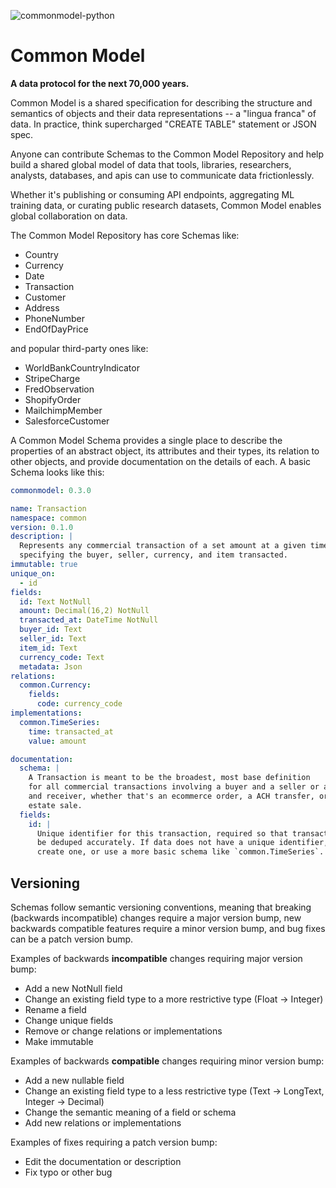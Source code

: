 ![commonmodel-python](https://github.com/kvh/commonmodel/workflows/commonmodel-python/badge.svg)

# Common Model

**A data protocol for the next 70,000 years.**

Common Model is a shared specification for describing the structure and semantics
of objects and their data representations -- a "lingua franca"
of data. In practice, think supercharged "CREATE TABLE" statement or JSON spec.

Anyone can contribute Schemas to the Common Model Repository and help build
a shared global model of data that tools, libraries, researchers, analysts, databases,
and apis can use to communicate data frictionlessly.

Whether it's publishing
or consuming API endpoints, aggregating ML training data, or curating public
research datasets, Common Model enables global collaboration on data.

The Common Model Repository has core Schemas like:

- Country
- Currency
- Date
- Transaction
- Customer
- Address
- PhoneNumber
- EndOfDayPrice

and popular third-party ones like:

- WorldBankCountryIndicator
- StripeCharge
- FredObservation
- ShopifyOrder
- MailchimpMember
- SalesforceCustomer

A Common Model Schema provides a single place to describe the properties of an abstract object, its attributes and their types, its relation to other objects, and provide documentation on the details of each. A basic Schema looks like this:

```yaml
commonmodel: 0.3.0

name: Transaction
namespace: common
version: 0.1.0
description: |
  Represents any commercial transaction of a set amount at a given time, optionally
  specifying the buyer, seller, currency, and item transacted.
immutable: true
unique_on:
  - id
fields:
  id: Text NotNull
  amount: Decimal(16,2) NotNull
  transacted_at: DateTime NotNull
  buyer_id: Text
  seller_id: Text
  item_id: Text
  currency_code: Text
  metadata: Json
relations:
  common.Currency:
    fields:
      code: currency_code
implementations:
  common.TimeSeries:
    time: transacted_at
    value: amount

documentation:
  schema: |
    A Transaction is meant to be the broadest, most base definition
    for all commercial transactions involving a buyer and a seller or a sender
    and receiver, whether that's an ecommerce order, a ACH transfer, or a real
    estate sale.
  fields:
    id: |
      Unique identifier for this transaction, required so that transactions can
      be deduped accurately. If data does not have a unique identifier, either
      create one, or use a more basic schema like `common.TimeSeries`.
```

## Versioning

Schemas follow semantic versioning conventions, meaning that breaking (backwards
incompatible) changes require a major version bump, new backwards
compatible features require a minor version bump, and bug fixes can be a patch
version bump.

Examples of backwards **incompatible** changes requiring major version bump:

- Add a new NotNull field
- Change an existing field type to a more restrictive type (Float -> Integer)
- Rename a field
- Change unique fields
- Remove or change relations or implementations
- Make immutable

Examples of backwards **compatible** changes requiring minor version bump:

- Add a new nullable field
- Change an existing field type to a less restrictive type (Text -> LongText, Integer -> Decimal)
- Change the semantic meaning of a field or schema
- Add new relations or implementations

Examples of fixes requiring a patch version bump:

- Edit the documentation or description
- Fix typo or other bug
